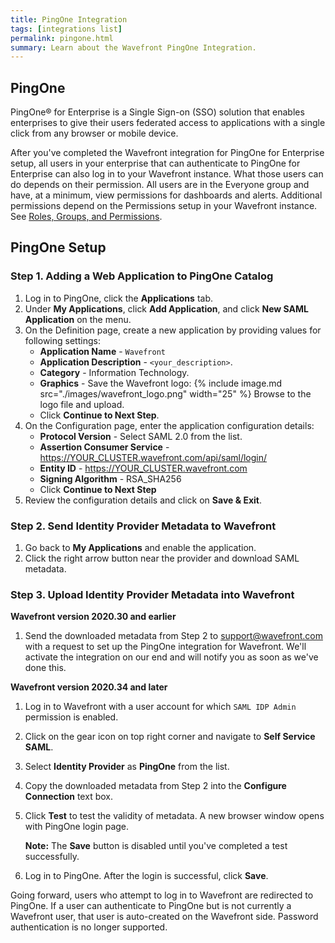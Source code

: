 ```yaml
---
title: PingOne Integration
tags: [integrations list]
permalink: pingone.html
summary: Learn about the Wavefront PingOne Integration.
---
```

## PingOne

PingOne® for Enterprise is a Single Sign-on (SSO) solution that enables enterprises to give their users federated access to applications with a single click from any browser or mobile device.

After you've completed the Wavefront integration for PingOne for Enterprise setup, all users in your enterprise that can authenticate to PingOne for Enterprise can also log in to your Wavefront instance. What those users can do depends on their permission. All users are in the Everyone group and have, at a minimum, view permissions for dashboards and alerts. Additional permissions depend on the Permissions setup in your Wavefront instance. See [Roles, Groups, and Permissions](https://docs.wavefront.com/users_roles.html).

## PingOne Setup

### Step 1. Adding a Web Application to PingOne Catalog

1. Log in to PingOne, click the **Applications** tab.
2. Under **My Applications**, click **Add Application**, and click **New SAML Application** on the menu.
3. On the Definition page, create a new application by providing values for following settings:
     - **Application Name** - `Wavefront`
     - **Application Description** - `<your_description>`.
     - **Category** - Information Technology.
     - **Graphics** - Save the Wavefront logo: 
   {% include image.md src="./images/wavefront_logo.png" width="25" %}
       Browse to the logo file and upload.
     - Click **Continue to Next Step**.
4. On the Configuration page, enter the application configuration details: 
     - **Protocol Version** - Select SAML 2.0 from the list.
     - **Assertion Consumer Service** - https://YOUR_CLUSTER.wavefront.com/api/saml/login/
     - **Entity ID** - https://YOUR_CLUSTER.wavefront.com
     - **Signing Algorithm** - RSA_SHA256
     - Click **Continue to Next Step**
5. Review the configuration details and click on **Save & Exit**.

### Step 2. Send Identity Provider Metadata to Wavefront
1. Go back to **My Applications** and enable the application.
2. Click the right arrow button near the provider and download SAML metadata.

### Step 3. Upload Identity Provider Metadata into Wavefront

**Wavefront version 2020.30 and earlier**

1. Send the downloaded metadata from Step 2 to support@wavefront.com with a request to set up the PingOne integration for Wavefront. We'll activate the integration on our end and will notify you as soon as we've done this.


**Wavefront version 2020.34 and later**

1. Log in to Wavefront with a user account for which `SAML IDP Admin` permission is enabled.
2. Click on the gear icon on top right corner and navigate to **Self Service SAML**.
3. Select **Identity Provider** as **PingOne** from the list.
4. Copy the downloaded metadata from Step 2 into the **Configure Connection** text box.
5. Click **Test** to test the validity of metadata. A new browser window opens with PingOne login page.

   **Note:** The **Save** button is disabled until you've completed a test successfully.

6. Log in to PingOne. After the login is successful, click **Save**.

Going forward, users who attempt to log in to Wavefront are redirected to PingOne. If a user can authenticate to PingOne but is not currently a Wavefront user, that user is auto-created on the Wavefront side. Password authentication is no longer supported.



